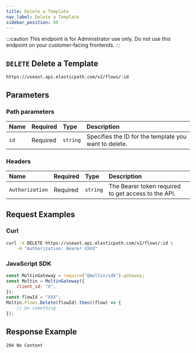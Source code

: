 ```yaml
---
title: Delete a Template
nav_label: Delete a Template
sidebar_position: 60
---
```


:::caution
This endpoint is for Administrator use only. Do not use this endpoint on your customer-facing frontends.
:::

## `DELETE` Delete a Template

```http
https://useast.api.elasticpath.com/v2/flows/:id
```

## Parameters

### Path parameters

| Name | Required | Type     | Description                                     |
|:-----|:---------|:---------|:------------------------------------------------|
| `id` | Required | `string` | Specifies the ID for the template you want to delete. |

### Headers

| Name            | Required | Type     | Description                          |
|:----------------|:---------|:---------|:-------------------------------------|
| `Authorization` | Required | `string` | The Bearer token required to get access to the API. |

## Request Examples

### Curl

```bash
curl -X DELETE https://useast.api.elasticpath.com/v2/flows/:id \
    -H "Authorization: Bearer XXXX"
```

### JavaScript SDK

```javascript
const MoltinGateway = require("@moltin/sdk").gateway;
const Moltin = MoltinGateway({
    client_id: "X",
});
const flowId = "XXX";
Moltin.Flows.Delete(flowId).then((flow) => {
    // Do something
});
```

## Response Example

`204 No Content`

```json

```
